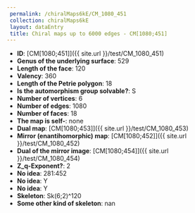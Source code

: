 ```yaml
--- 
 permalink: /chiralMaps6kE/CM_1080_451 
 collection: chiralMaps6kE
 layout: dataEntry
 title: Chiral maps up to 6000 edges - CM[1080;451]
---
```


- **ID**: [CM[1080;451]]({{ site.url }}/test/CM_1080_451)
- **Genus of the underlying surface**: 529
- **Length of the face**: 120
- **Valency**: 360
- **Length of the Petrie polygon**: 18
- **Is the automorphism group solvable?**: S
- **Number of vertices**: 6
- **Number of edges**: 1080
- **Number of faces**: 18
- **The map is self-**: none
- **Dual map**: [CM[1080;453]]({{ site.url }}/test/CM_1080_453)
- **Mirror (enantihomorphic) map**: [CM[1080;452]]({{ site.url }}/test/CM_1080_452)
- **Dual of the mirror image**: [CM[1080;454]]({{ site.url }}/test/CM_1080_454)
- **Z_q-Exponent?**: 2
- **No idea**:  281:452
- **No idea**: Y
- **No idea**: Y
- **Skeleton**: Sk(6;2)^120
- **Some other kind of skeleton**: nan
